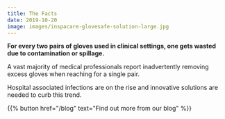 ```yaml
---
title: The Facts
date: 2019-10-20
image: images/inspacare-glovesafe-solution-large.jpg
---
```


**For every two pairs of gloves used in clinical settings, one gets wasted due to contamination or spillage.**

A vast majority of medical professionals report inadvertently removing excess gloves when reaching for a single pair.

Hospital associated infections are on the rise and innovative solutions are needed to curb this trend.

{{% button href="/blog" text="Find out more from our blog" %}}
